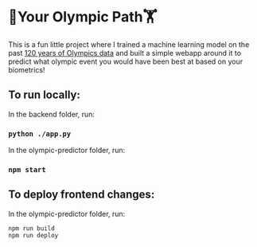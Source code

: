 # 🏃Your Olympic Path🏋️

This is a fun little project where I trained a machine learning model on the past [120 years of Olympics data](https://www.kaggle.com/datasets/heesoo37/120-years-of-olympic-history-athletes-and-results?resource=download) and built a simple webapp around it to predict what olympic event you would have been best at based on your biometrics!

## To run locally:

In the backend folder, run:

### `python ./app.py`

In the olympic-predictor folder, run:

### `npm start`

## To deploy frontend changes:

In the olympic-predictor folder, run:

```
npm run build
npm run deploy
```